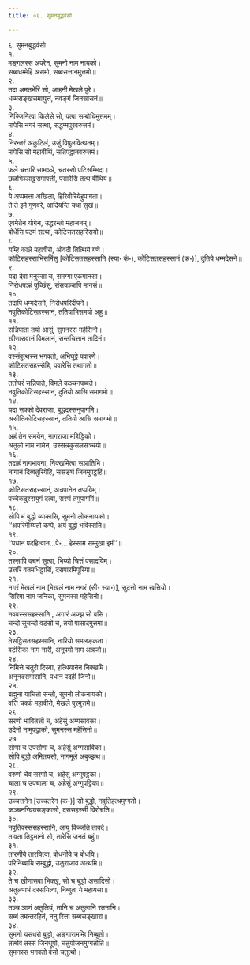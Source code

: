 ```yaml
---
title: ०६. सुमनबुद्धवंसो

---
```

६. सुमनबुद्धवंसो  
१.  
मङ्गलस्स अपरेन, सुमनो नाम नायको।  
सब्बधम्मेहि असमो, सब्बसत्तानमुत्तमो॥  
२.  
तदा अमतभेरिं सो, आहनी मेखले पुरे।  
धम्मसङ्खसमायुत्तं, नवङ्गं जिनसासनं॥  
३.  
निज्जिनित्वा किलेसे सो, पत्वा सम्बोधिमुत्तमम्।  
मापेसि नगरं सत्था, सद्धम्मपुरवरुत्तमं॥  
४.  
निरन्तरं अकुटिलं, उजुं विपुलवित्थतम्।  
मापेसि सो महावीथिं, सतिपट्ठानवरुत्तमं॥  
५.  
फले चत्तारि सामञ्ञे, चतस्सो पटिसम्भिदा।  
छळभिञ्ञाट्ठसमापत्ती, पसारेसि तत्थ वीथियं॥  
६.  
ये अप्पमत्ता अखिला, हिरिवीरियेहुपागता।  
ते ते इमे गुणवरे, आदियन्ति यथा सुखं॥  
७.  
एवमेतेन योगेन, उद्धरन्तो महाजनम्।  
बोधेसि पठमं सत्था, कोटिसतसहस्सियो॥  
८.  
यम्हि काले महावीरो, ओवदी तित्थिये गणे।  
कोटिसहस्साभिसमिंसु [कोटिसतसहस्सानि (स्या॰ कं॰), कोटिसतसहस्सानं (क॰)], दुतिये धम्मदेसने॥  
९.  
यदा देवा मनुस्सा च, समग्गा एकमानसा।  
निरोधपञ्हं पुच्छिंसु, संसयञ्चापि मानसं॥  
१०.  
तदापि धम्मदेसने, निरोधपरिदीपने।  
नवुतिकोटिसहस्सानं, ततियाभिसमयो अहु॥  
११.  
सन्निपाता तयो आसुं, सुमनस्स महेसिनो।  
खीणासवानं विमलानं, सन्तचित्तान तादिनं॥  
१२.  
वस्संवुत्थस्स भगवतो, अभिघुट्ठे पवारणे।  
कोटिसतसहस्सेहि, पवारेसि तथागतो॥  
१३.  
ततोपरं सन्निपाते, विमले कञ्चनपब्बते।  
नवुतिकोटिसहस्सानं, दुतियो आसि समागमो॥  
१४.  
यदा सक्को देवराजा, बुद्धदस्सनुपागमि।  
असीतिकोटिसहस्सानं, ततियो आसि समागमो॥  
१५.  
अहं तेन समयेन, नागराजा महिद्धिको।  
अतुलो नाम नामेन, उस्सन्नकुसलसञ्चयो॥  
१६.  
तदाहं नागभावना, निक्खमित्वा सञातिभि।  
नागानं दिब्बतुरियेहि, ससङ्घं जिनमुपट्ठहिं॥  
१७.  
कोटिसतसहस्सानं, अन्नपानेन तप्पयिम्।  
पच्चेकदुस्सयुगं दत्वा, सरणं तमुपागमिं॥  
१८.  
सोपि मं बुद्धो ब्याकासि, सुमनो लोकनायको।  
‘‘अपरिमेय्यितो कप्पे, अयं बुद्धो भविस्सति॥  
१९.  
‘‘पधानं पदहित्वान…पे॰… हेस्साम सम्मुखा इमं’’॥  
२०.  
तस्सापि वचनं सुत्वा, भिय्यो चित्तं पसादयिम्।  
उत्तरिं वतमधिट्ठासिं, दसपारमिपूरिया॥  
२१.  
नगरं मेखलं नाम [मेखलं नाम नगरं (सी॰ स्या॰)], सुदत्तो नाम खत्तियो।  
सिरिमा नाम जनिका, सुमनस्स महेसिनो॥  
२२.  
नववस्ससहस्सानि , अगारं अज्झ सो वसि।  
चन्दो सुचन्दो वटंसो च, तयो पासादमुत्तमा॥  
२३.  
तेसट्ठिसतसहस्सानि, नारियो समलङ्कता।  
वटंसिका नाम नारी, अनूपमो नाम अत्रजो॥  
२४.  
निमित्ते चतुरो दिस्वा, हत्थियानेन निक्खमि।  
अनूनदसमासानि, पधानं पदही जिनो॥  
२५.  
ब्रह्मुना याचितो सन्तो, सुमनो लोकनायको।  
वत्ति चक्कं महावीरो, मेखले पुरमुत्तमे॥  
२६.  
सरणो भावितत्तो च, अहेसुं अग्गसावका।  
उदेनो नामुपट्ठाको, सुमनस्स महेसिनो॥  
२७.  
सोणा च उपसोणा च, अहेसुं अग्गसाविका।  
सोपि बुद्धो अमितयसो, नागमूले अबुज्झथ॥  
२८.  
वरुणो चेव सरणो च, अहेसुं अग्गुपट्ठका।  
चाला च उपचाला च, अहेसुं अग्गुपट्ठिका॥  
२९.  
उच्चत्तनेन [उच्चतरेन (क॰)] सो बुद्धो, नवुतिहत्थमुग्गतो।  
कञ्चनग्घियसङ्कासो, दससहस्सी विरोचति॥  
३०.  
नवुतिवस्ससहस्सानि, आयु विज्जति तावदे।  
तावता तिट्ठमानो सो, तारेसि जनतं बहुं॥  
३१.  
तारणीये तारयित्वा, बोधनीये च बोधयि।  
परिनिब्बायि सम्बुद्धो, उळुराजाव अत्थमि॥  
३२.  
ते च खीणासवा भिक्खू, सो च बुद्धो असादिसो।  
अतुलप्पभं दस्सयित्वा, निब्बुता ये महायसा॥  
३३.  
तञ्च ञाणं अतुलियं, तानि च अतुलानि रतनानि।  
सब्बं तमन्तरहितं, ननु रित्ता सब्बसङ्खारा॥  
३४.  
सुमनो यसधरो बुद्धो, अङ्गारामम्हि निब्बुतो।  
तत्थेव तस्स जिनथूपो, चतुयोजनमुग्गतोति॥  
सुमनस्स भगवतो वंसो चतुत्थो।  